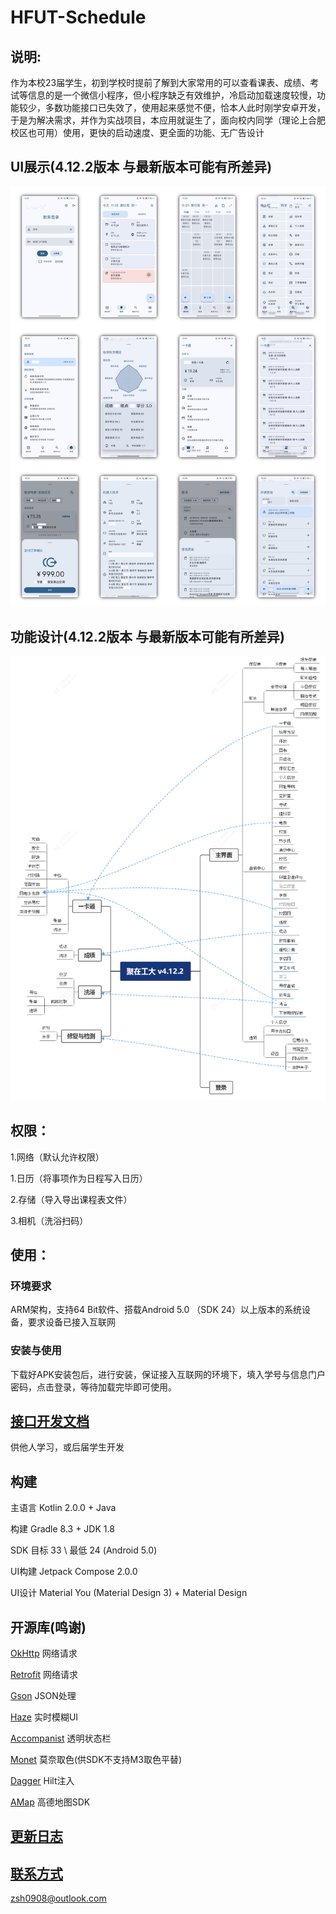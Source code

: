 # HFUT-Schedule

## 说明:
作为本校23届学生，初到学校时提前了解到大家常用的可以查看课表、成绩、考试等信息的是一个微信小程序，但小程序缺乏有效维护，冷启动加载速度较慢，功能较少，多数功能接口已失效了，使用起来感觉不便，恰本人此时刚学安卓开发，于是为解决需求，并作为实战项目，本应用就诞生了，面向校内同学（理论上合肥校区也可用）使用，更快的启动速度、更全面的功能、无广告设计
## UI展示(4.12.2版本 与最新版本可能有所差异)
![截图](/img/screenShot.jpg)
## 功能设计(4.12.2版本 与最新版本可能有所差异)
![导图](/img/mindMaster.png)
## 权限：
1.网络（默认允许权限）

1.日历（将事项作为日程写入日历）

2.存储（导入导出课程表文件）

3.相机（洗浴扫码）
## 使用：
### 环境要求
ARM架构，支持64 Bit软件、搭载Android 5.0 （SDK 24）以上版本的系统设备，要求设备已接入互联网
### 安装与使用
下载好APK安装包后，进行安装，保证接入互联网的环境下，填入学号与信息门户密码，点击登录，等待加载完毕即可使用。
## [接口开发文档](https://github.com/Chiu-xaH/HFUT-Schedule/blob/main/markdown/API.md)
供他人学习，或后届学生开发
## 构建
主语言 Kotlin 2.0.0 + Java

构建 Gradle 8.3 + JDK 1.8

SDK 目标 33 \ 最低 24 (Android 5.0)

UI构建 Jetpack Compose 2.0.0

UI设计 Material You (Material Design 3) + Material Design
## 开源库(鸣谢)
[OkHttp](https://github.com/square/okhttp) 网络请求

[Retrofit](https://github.com/square/retrofit) 网络请求

[Gson](https://github.com/google/gson) JSON处理

[Haze](https://github.com/chrisbanes/haze) 实时模糊UI

[Accompanist](https://github.com/google/accompanist) 透明状态栏

[Monet](https://github.com/Kyant0/Monet) 莫奈取色(供SDK不支持M3取色平替)

[Dagger](https://github.com/google/dagger) Hilt注入

[AMap](https://developer.amap.com/api/android-sdk) 高德地图SDK
## [更新日志](https://github.com/Chiu-xaH/HFUT-Schedule/blob/main/markdown/UPDATE.md)
## [联系方式](zsh0908@outlook.com)
zsh0908@outlook.com



